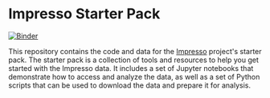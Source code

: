# Impresso Starter Pack

[![Binder](https://mybinder.org/badge_logo.svg)](https://mybinder.org/v2/gh/impresso/impresso-datalab-starter-pack/main?filepath=main.ipynb)

This repository contains the code and data for the [Impresso](https://impresso-project.ch) project's starter pack. The starter pack is a collection of tools and resources to help you get started with the Impresso data. It includes a set of Jupyter notebooks that demonstrate how to access and analyze the data, as well as a set of Python scripts that can be used to download the data and prepare it for analysis.
